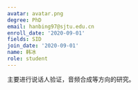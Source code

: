 ```yaml
---
avatar: avatar.png
degree: PhD
email: hanbing97@sjtu.edu.cn
enroll_date: '2020-09-01'
fields: SID
join_date: '2020-09-01'
name: 韩冰
role: student
---
```

主要进行说话人验证，音频合成等方向的研究。
